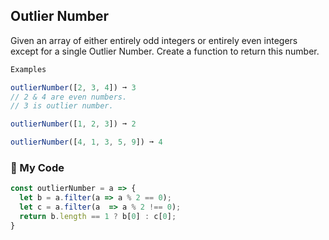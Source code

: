 ## Outlier Number

Given an array of either entirely odd integers or entirely even integers except for a single Outlier Number. Create a function to return this number.
```js
Examples

outlierNumber([2, 3, 4]) ➞ 3
// 2 & 4 are even numbers.
// 3 is outlier number.

outlierNumber([1, 2, 3]) ➞ 2

outlierNumber([4, 1, 3, 5, 9]) ➞ 4
```
### :evergreen_tree: My Code
```js
const outlierNumber = a => {
  let b = a.filter(a => a % 2 == 0);
  let c = a.filter(a  => a % 2 !== 0);
  return b.length == 1 ? b[0] : c[0];
}
```
